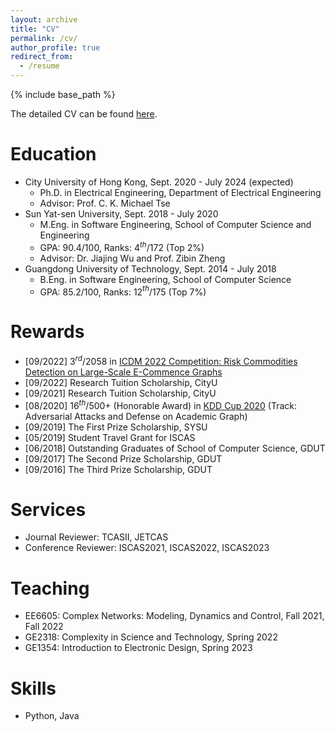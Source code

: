 ```yaml
---
layout: archive
title: "CV"
permalink: /cv/
author_profile: true
redirect_from:
  - /resume
---
```


{% include base_path %}

The detailed CV can be found [here]().

Education
======

* City University of Hong Kong,  Sept. 2020 - July 2024 (expected)
  * Ph.D. in Electrical Engineering, Department of Electrical Engineering
  * Advisor: Prof. C. K. Michael Tse
* Sun Yat-sen University, Sept. 2018 - July 2020
  * M.Eng. in Software Engineering, School of Computer Science and Engineering
  * GPA: 90.4/100, Ranks: 4$^{th}$/172 (Top 2%)
  * Advisor: Dr. Jiajing Wu and Prof. Zibin Zheng
* Guangdong University of Technology, Sept. 2014 - July 2018
  * B.Eng. in Software Engineering, School of Computer Science
  * GPA: 85.2/100, Ranks: 12$^{th}$/175 (Top 7%)

# Rewards

- [09/2022] 3$^{rd}$/2058 in [ICDM 2022 Competition: Risk Commodities Detection on Large-Scale E-Commence Graphs](https://tianchi.aliyun.com/competition/entrance/531976/introduction?lang=en-us)
- [09/2022] Research Tuition Scholarship, CityU
- [09/2021] Research Tuition Scholarship, CityU
- [08/2020] 16$^{th}$/500+ (Honorable Award) in [KDD Cup 2020](https://www.biendata.xyz/competition/kddcup_2020/) (Track: Adversarial Attacks and Defense on Academic Graph)
- [09/2019] The First Prize Scholarship, SYSU
- [05/2019] Student Travel Grant for ISCAS
- [06/2018] Outstanding Graduates of School of Computer Science, GDUT
- [09/2017] The Second Prize Scholarship, GDUT
- [09/2016] The Third Prize Scholarship, GDUT

Services
======

- Journal Reviewer: TCASII, JETCAS
- Conference Reviewer: ISCAS2021, ISCAS2022, ISCAS2023

Teaching
======

- EE6605: Complex Networks: Modeling, Dynamics and Control, Fall 2021, Fall 2022
- GE2318: Complexity in Science and Technology, Spring 2022
- GE1354: Introduction to Electronic Design, Spring 2023

Skills
======

* Python, Java


